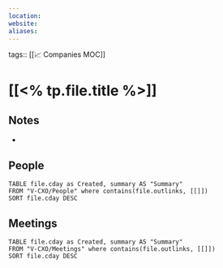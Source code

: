 ```yaml
---
location:
website: 
aliases: 
---
```

tags:: [[📈 Companies MOC]]
# [[<% tp.file.title %>]]

## Notes
- 

## People
```dataview
TABLE file.cday as Created, summary AS "Summary"
FROM "V-CXO/People" where contains(file.outlinks, [[]])
SORT file.cday DESC
```

## Meetings
```dataview
TABLE file.cday as Created, summary AS "Summary"
FROM "V-CXO/Meetings" where contains(file.outlinks, [[]])
SORT file.cday DESC
```